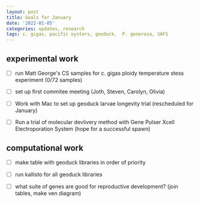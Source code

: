 ```yaml
---
layout: post
title: Goals for January
date: '2022-01-05'
categories: updates, research
tags: c. gigas, pacific oysters, geoduck,  P. generosa, SAFS
---
```


## experimental work

- [ ] run Matt George's CS samples for c. gigas ploidy temperature stess experiment (0/72 samples)

- [ ] set up first commitee meeting (Joth, Steven, Carolyn, Olivia) 

- [ ] Work with Mac to set up geoduck larvae longevity trial (rescheduled for January)

- [ ] Run a trial of molecular devlivery method with Gene Pulser Xcell Electroporation System (hope for a successful spawn) 

## computational work

- [ ] make table with geoduck libraries in order of priority

- [ ] run kallisto for all geoduck libraries

- [ ] what suite of genes are good for reproductive development? (join tables, make ven diagram) 
